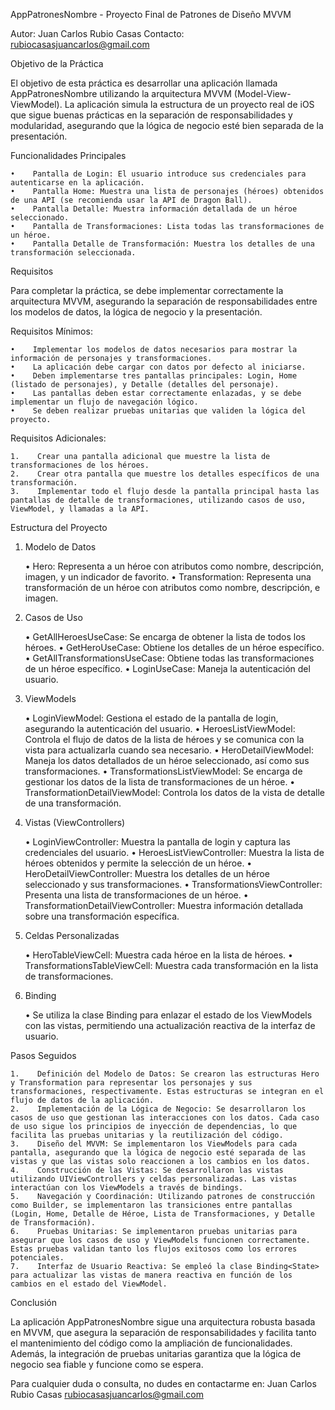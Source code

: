 AppPatronesNombre - Proyecto Final de Patrones de Diseño MVVM

Autor: Juan Carlos Rubio Casas
Contacto: rubiocasasjuancarlos@gmail.com

Objetivo de la Práctica

El objetivo de esta práctica es desarrollar una aplicación llamada AppPatronesNombre utilizando la arquitectura MVVM (Model-View-ViewModel). La aplicación simula la estructura de un proyecto real de iOS que sigue buenas prácticas en la separación de responsabilidades y modularidad, asegurando que la lógica de negocio esté bien separada de la presentación.

Funcionalidades Principales

    •    Pantalla de Login: El usuario introduce sus credenciales para autenticarse en la aplicación.
    •    Pantalla Home: Muestra una lista de personajes (héroes) obtenidos de una API (se recomienda usar la API de Dragon Ball).
    •    Pantalla Detalle: Muestra información detallada de un héroe seleccionado.
    •    Pantalla de Transformaciones: Lista todas las transformaciones de un héroe.
    •    Pantalla Detalle de Transformación: Muestra los detalles de una transformación seleccionada.

Requisitos

Para completar la práctica, se debe implementar correctamente la arquitectura MVVM, asegurando la separación de responsabilidades entre los modelos de datos, la lógica de negocio y la presentación.

Requisitos Mínimos:

    •    Implementar los modelos de datos necesarios para mostrar la información de personajes y transformaciones.
    •    La aplicación debe cargar con datos por defecto al iniciarse.
    •    Deben implementarse tres pantallas principales: Login, Home (listado de personajes), y Detalle (detalles del personaje).
    •    Las pantallas deben estar correctamente enlazadas, y se debe implementar un flujo de navegación lógico.
    •    Se deben realizar pruebas unitarias que validen la lógica del proyecto.

Requisitos Adicionales:

    1.    Crear una pantalla adicional que muestre la lista de transformaciones de los héroes.
    2.    Crear otra pantalla que muestre los detalles específicos de una transformación.
    3.    Implementar todo el flujo desde la pantalla principal hasta las pantallas de detalle de transformaciones, utilizando casos de uso, ViewModel, y llamadas a la API.

Estructura del Proyecto

1. Modelo de Datos

    •    Hero: Representa a un héroe con atributos como nombre, descripción, imagen, y un indicador de favorito.
    •    Transformation: Representa una transformación de un héroe con atributos como nombre, descripción, e imagen.

2. Casos de Uso

    •    GetAllHeroesUseCase: Se encarga de obtener la lista de todos los héroes.
    •    GetHeroUseCase: Obtiene los detalles de un héroe específico.
    •    GetAllTransformationsUseCase: Obtiene todas las transformaciones de un héroe específico.
    •    LoginUseCase: Maneja la autenticación del usuario.

3. ViewModels

    •    LoginViewModel: Gestiona el estado de la pantalla de login, asegurando la autenticación del usuario.
    •    HeroesListViewModel: Controla el flujo de datos de la lista de héroes y se comunica con la vista para actualizarla cuando sea necesario.
    •    HeroDetailViewModel: Maneja los datos detallados de un héroe seleccionado, así como sus transformaciones.
    •    TransformationsListViewModel: Se encarga de gestionar los datos de la lista de transformaciones de un héroe.
    •    TransformationDetailViewModel: Controla los datos de la vista de detalle de una transformación.

4. Vistas (ViewControllers)

    •    LoginViewController: Muestra la pantalla de login y captura las credenciales del usuario.
    •    HeroesListViewController: Muestra la lista de héroes obtenidos y permite la selección de un héroe.
    •    HeroDetailViewController: Muestra los detalles de un héroe seleccionado y sus transformaciones.
    •    TransformationsViewController: Presenta una lista de transformaciones de un héroe.
    •    TransformationDetailViewController: Muestra información detallada sobre una transformación específica.

5. Celdas Personalizadas

    •    HeroTableViewCell: Muestra cada héroe en la lista de héroes.
    •    TransformationsTableViewCell: Muestra cada transformación en la lista de transformaciones.

6. Binding

    •    Se utiliza la clase Binding<State> para enlazar el estado de los ViewModels con las vistas, permitiendo una actualización reactiva de la interfaz de usuario.

Pasos Seguidos

    1.    Definición del Modelo de Datos: Se crearon las estructuras Hero y Transformation para representar los personajes y sus transformaciones, respectivamente. Estas estructuras se integran en el flujo de datos de la aplicación.
    2.    Implementación de la Lógica de Negocio: Se desarrollaron los casos de uso que gestionan las interacciones con los datos. Cada caso de uso sigue los principios de inyección de dependencias, lo que facilita las pruebas unitarias y la reutilización del código.
    3.    Diseño del MVVM: Se implementaron los ViewModels para cada pantalla, asegurando que la lógica de negocio esté separada de las vistas y que las vistas solo reaccionen a los cambios en los datos.
    4.    Construcción de las Vistas: Se desarrollaron las vistas utilizando UIViewControllers y celdas personalizadas. Las vistas interactúan con los ViewModels a través de bindings.
    5.    Navegación y Coordinación: Utilizando patrones de construcción como Builder, se implementaron las transiciones entre pantallas (Login, Home, Detalle de Héroe, Lista de Transformaciones, y Detalle de Transformación).
    6.    Pruebas Unitarias: Se implementaron pruebas unitarias para asegurar que los casos de uso y ViewModels funcionen correctamente. Estas pruebas validan tanto los flujos exitosos como los errores potenciales.
    7.    Interfaz de Usuario Reactiva: Se empleó la clase Binding<State> para actualizar las vistas de manera reactiva en función de los cambios en el estado del ViewModel.

Conclusión

La aplicación AppPatronesNombre sigue una arquitectura robusta basada en MVVM, que asegura la separación de responsabilidades y facilita tanto el mantenimiento del código como la ampliación de funcionalidades. Además, la integración de pruebas unitarias garantiza que la lógica de negocio sea fiable y funcione como se espera.

Para cualquier duda o consulta, no dudes en contactarme en:
Juan Carlos Rubio Casas
rubiocasasjuancarlos@gmail.com
